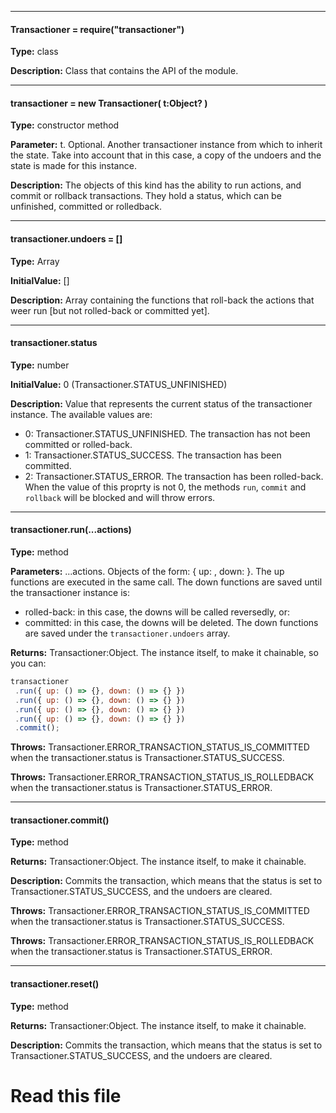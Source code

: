  


----

#### Transactioner = require("transactioner")

**Type:** class

**Description:** Class that contains the API of the module.




 


----

#### transactioner = new Transactioner( t:Object? )

**Type:** constructor method

**Parameter:** t. Optional. Another transactioner instance from which to inherit the state. Take into account that in this case, a copy of the undoers and the state is made for this instance.

**Description:** The objects of this kind has the ability to run actions, and commit or rollback transactions.
They hold a status, which can be unfinished, committed or rolledback.




 


----

#### transactioner.undoers = []

**Type:** Array<Function>

**InitialValue:** []

**Description:** Array containing the functions that roll-back the actions that weer run [but not rolled-back or committed yet].




 


----

#### transactioner.status

**Type:** number

**InitialValue:** 0 (Transactioner.STATUS_UNFINISHED)

**Description:** Value that represents the current status of the transactioner instance. The available values are:
 - 0: Transactioner.STATUS_UNFINISHED. The transaction has not been committed or rolled-back.
 - 1: Transactioner.STATUS_SUCCESS. The transaction has been committed.
 - 2: Transactioner.STATUS_ERROR. The transaction has been rolled-back.
When the value of this proprty is not 0, the methods `run`, `commit` and `rollback` will be blocked and will throw errors.




 


----

#### transactioner.run(...actions)

**Type:** method

**Parameters:** ...actions. Objects of the form: { up: <Function>, down: <Function> }. The up functions are executed in the same call. The down functions are saved until the transactioner instance is:
 - rolled-back: in this case, the downs will be called reversedly, or:
 - committed: in this case, the downs will be deleted.
The down functions are saved under the `transactioner.undoers` array.

**Returns:** Transactioner:Object. The instance itself, to make it chainable, so you can:
```js
transactioner
 .run({ up: () => {}, down: () => {} })
 .run({ up: () => {}, down: () => {} })
 .run({ up: () => {}, down: () => {} })
 .run({ up: () => {}, down: () => {} })
 .commit();
```

**Throws:** Transactioner.ERROR_TRANSACTION_STATUS_IS_COMMITTED when the transactioner.status is Transactioner.STATUS_SUCCESS.

**Throws:** Transactioner.ERROR_TRANSACTION_STATUS_IS_ROLLEDBACK when the transactioner.status is Transactioner.STATUS_ERROR.




 


----

#### transactioner.commit()

**Type:** method

**Returns:** Transactioner:Object. The instance itself, to make it chainable.

**Description:** Commits the transaction, which means that the status is set to Transactioner.STATUS_SUCCESS, and the undoers are cleared.

**Throws:** Transactioner.ERROR_TRANSACTION_STATUS_IS_COMMITTED when the transactioner.status is Transactioner.STATUS_SUCCESS.

**Throws:** Transactioner.ERROR_TRANSACTION_STATUS_IS_ROLLEDBACK when the transactioner.status is Transactioner.STATUS_ERROR.




 


----

#### transactioner.reset()

**Type:** method

**Returns:** Transactioner:Object. The instance itself, to make it chainable.

**Description:** Commits the transaction, which means that the status is set to Transactioner.STATUS_SUCCESS, and the undoers are cleared.




# Read this file
